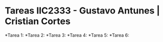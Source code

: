 # Tareas IIC2333 - Gustavo Antunes | Cristian Cortes

*Tarea 1: 
*Tarea 2:
*Tarea 3:
*Tarea 4:
*Tarea 5:
*Tarea 6:
